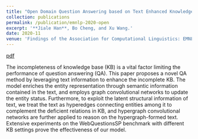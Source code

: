 ```yaml
---
title: "Open Domain Question Answering based on Text Enhanced Knowledge Graph with Hyperedge Infusion"
collection: publications
permalink: /publication/emnlp-2020-open
excerpt: '**Jiale Han**, Bo Cheng, and Xu Wang.'
date: 2020-11
venue: 'Findings of the Association for Computational Linguistics: EMNLP 2020'
---
```


[pdf](https://aclanthology.org/2020.findings-emnlp.133/)


The incompleteness of knowledge base (KB) is a vital factor limiting the performance of question answering (QA). This paper proposes a novel QA method by leveraging text information to enhance the incomplete KB. The model enriches the entity representation through semantic information contained in the text, and employs graph convolutional networks to update the entity status. Furthermore, to exploit the latent structural information of text, we treat the text as hyperedges connecting entities among it to complement the deficient relations in KB, and hypergraph convolutional networks are further applied to reason on the hypergraph-formed text. Extensive experiments on the WebQuestionsSP benchmark with different KB settings prove the effectiveness of our model.